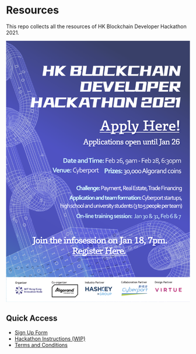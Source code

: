 # Resources
This repo collects all the resources of HK Blockchain Developer Hackathon 2021.

![](./poster.png)

## Quick Access
* [Sign Up Form](https://forms.gle/8my9HWzxkkmGKnmQ7) 
* [Hackathon Instructions (WIP)](./hackathon-instruction.md)
* [Terms and Conditions](./terms-and-conditions/hackathon-agreement.md)


